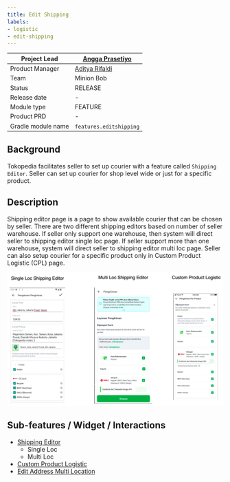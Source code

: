 ```yaml
---
title: Edit Shipping
labels:
- logistic
- edit-shipping
---
```



| **Project Lead** | [Angga Prasetiyo](https://tokopedia.atlassian.net/wiki/people/5c90710f9701df2d3a08e7c1?ref=confluence)  |
| --- | --- |
| Product Manager | [Aditya Rifaldi](https://tokopedia.atlassian.net/wiki/people/603c7cf8333ff40070ba5f3c?ref=confluence)  |
| Team | Minion Bob |
| Status | <!--start status:GREEN-->RELEASE<!--end status--> |
| Release date | - |
| Module type | <!--start status:YELLOW-->FEATURE<!--end status--> |
| Product PRD | - |
| Gradle module name | `features.editshipping` | `features/logistic/editshipping` | `com.tokopedia.editshipping` |

## Background

Tokopedia facilitates seller to set up courier with a feature called `Shipping Editor`. Seller can set up courier for shop level wide or just for a specific product. 

## Description

Shipping editor page is a page to show available courier that can be chosen by seller. There are two different shipping editors based on number of seller warehouse. If seller only support one warehouse, then system will direct seller to shipping editor single loc page. If seller support more than one warehouse, system will direct seller to shipping editor multi loc page. Seller can also setup courier for a specific product only in Custom Product Logistic (CPL) page.

![](res/description.png)

## Sub-features / Widget / Interactions

- [Shipping Editor](/wiki/spaces/PA/pages/1761280076/Shipping+Editor)
  - Single Loc
  - Multi Loc
- [Custom Product Logistic](/wiki/spaces/PA/pages/2103097544/Custom+Product+Logistic)
- [Edit Address Multi Location](https://tokopedia.atlassian.net/wiki/spaces/PA/pages/2106130969/Edit+Shipping+Edit+Shop+Multilocation+Address)